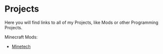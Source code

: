 # Projects

Here you will find links to all of my Projects, like Mods or other Programming Projects.

Minecraft Mods:

- [Minetech](minetech/minetech.md)